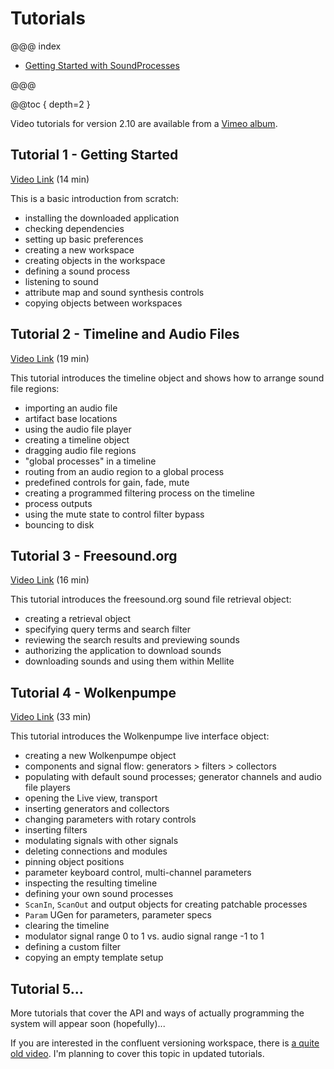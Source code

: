 # Tutorials

@@@ index

* [Getting Started with SoundProcesses](tut_soundprocesses.md)

@@@

@@toc { depth=2 }

Video tutorials for version 2.10 are available from a [Vimeo album](https://vimeo.com/album/4473871).

## Tutorial 1 - Getting Started

[Video Link](https://vimeo.com/208302767) (14 min)

This is a basic introduction from scratch:

 - installing the downloaded application
 - checking dependencies
 - setting up basic preferences
 - creating a new workspace
 - creating objects in the workspace
 - defining a sound process
 - listening to sound
 - attribute map and sound synthesis controls
 - copying objects between workspaces

## Tutorial 2 - Timeline and Audio Files

[Video Link](https://vimeo.com/208354987) (19 min)

This tutorial introduces the timeline object and shows how to arrange sound file regions:

 - importing an audio file
 - artifact base locations
 - using the audio file player
 - creating a timeline object
 - dragging audio file regions
 - "global processes" in a timeline
 - routing from an audio region to a global process
 - predefined controls for gain, fade, mute
 - creating a programmed filtering process on the timeline
 - process outputs
 - using the mute state to control filter bypass
 - bouncing to disk

## Tutorial 3 - Freesound.org

[Video Link](https://vimeo.com/216298165) (16 min)

This tutorial introduces the freesound.org sound file retrieval object:

 - creating a retrieval object
 - specifying query terms and search filter
 - reviewing the search results and previewing sounds
 - authorizing the application to download sounds
 - downloading sounds and using them within Mellite

## Tutorial 4 - Wolkenpumpe

[Video Link](https://vimeo.com/222107666) (33 min)

This tutorial introduces the Wolkenpumpe live interface object:

 - creating a new Wolkenpumpe object
 - components and signal flow: generators > filters > collectors
 - populating with default sound processes; generator channels and audio file players
 - opening the Live view, transport
 - inserting generators and collectors
 - changing parameters with rotary controls
 - inserting filters
 - modulating signals with other signals
 - deleting connections and modules
 - pinning object positions
 - parameter keyboard control, multi-channel parameters
 - inspecting the resulting timeline
 - defining your own sound processes
 - `ScanIn`, `ScanOut` and output objects for creating patchable processes
 - `Param` UGen for parameters, parameter specs
 - clearing the timeline
 - modulator signal range 0 to 1 vs. audio signal range -1 to 1
 - defining a custom filter
 - copying an empty template setup

## Tutorial 5...

More tutorials that cover the API and ways of actually programming the system will appear soon (hopefully)...

If you are interested in the confluent versioning workspace, there is [a quite old video](https://vimeo.com/86202332).
I'm planning to cover this topic in updated tutorials.

